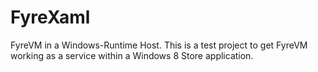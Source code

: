 FyreXaml
========

FyreVM in a Windows-Runtime Host. This is a test project to get FyreVM working
as a service within a Windows 8 Store application.

